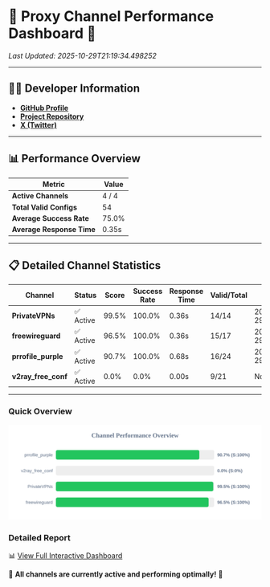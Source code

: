 # 🌟 Proxy Channel Performance Dashboard 🌟

_Last Updated: 2025-10-29T21:19:34.498252_

---

## 👩‍💻 Developer Information

- **[GitHub Profile](https://github.com/4n0nymou3)**  
- **[Project Repository](https://github.com/4n0nymou3/multi-proxy-config-fetcher)**  
- **[X (Twitter)](https://x.com/4n0nymou3)**  

---

## 📊 Performance Overview

| Metric                | Value       |
|-----------------------|-------------|
| **Active Channels**   | 4 / 4       |
| **Total Valid Configs** | 54          |
| **Average Success Rate** | 75.0%      |
| **Average Response Time** | 0.35s       |

---

## 📋 Detailed Channel Statistics

| Channel          | Status     | Score  | Success Rate | Response Time | Valid/Total | Last Success               |
|------------------|------------|--------|--------------|---------------|-------------|----------------------------|
| **PrivateVPNs**  | ✅ Active  | 99.5%  | 100.0% | 0.36s         | 14/14       | 2025-10-29T21:19:34.105687 |
| **freewireguard**  | ✅ Active  | 96.5%  | 100.0% | 0.36s         | 15/17       | 2025-10-29T21:19:34.496730 |
| **prrofile_purple**  | ✅ Active  | 90.7%  | 100.0% | 0.68s         | 16/24       | 2025-10-29T21:19:22.507606 |
| **v2ray_free_conf**  | ✅ Active  | 0.0%  | 0.0% | 0.00s         | 9/21       | None |

---

### Quick Overview
<div align="center">
  <a href="https://raw.githubusercontent.com/nullluser/NullRepo/refs/heads/main/assets/channel_stats_chart.svg">
    <img src="https://raw.githubusercontent.com/nullluser/NullRepo/refs/heads/main/assets/channel_stats_chart.svg" alt="Source Performance Statistics" width="800">
  </a>
</div>

### Detailed Report
📊 [View Full Interactive Dashboard](https://htmlpreview.github.io/?https://github.com/nullluser/NullRepo/blob/main/assets/performance_report.html)

🎉 **All channels are currently active and performing optimally!** 🎉
